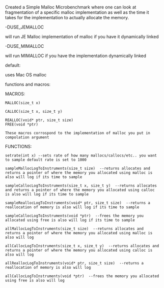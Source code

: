 Created a Simple Malloc Microbenchmark where one can look at fragmentation of a specific malloc implementation as well as the time it takes 
for the implementation to actually allocate the memory.

-DUSE_JEMALLOC

  will run JE Malloc implementation of malloc if you have it dynamically linked
  
-DUSE_MIMALLOC 

  will run MIMALLOC if you have the implementation dynamically linked
  
default:

  uses Mac OS malloc


functions and macros:

  MACROS:
  
    MALLOC(size_t x)
    
    CALLOC(size_t x, size_t y)
    
    REALLOC(void* ptr, size_t size)
    FREE(void *ptr)
    
    These macros corrospond to the implementation of malloc you put in compolation argument
    
  FUNCTIONS:
  
    setrate(int x) --sets rate of how many mallocs/callocs/etc.. you want to sample default rate is set to 1000
    
    sampleMallocLogToInstruments(size_t size)  --returns allocates and returns a pointer of where the memory you allocated using malloc is also will log if its time to sample
    
    sampleCallocLogToInstruments(size_t x, size_t y)  --returns allocates and returns a pointer of where the memory you allocated using calloc is also will log if its time to sample
    
    sampleReallocLogToInstruments(void* ptr, size_t size)  --returns a reallocation of memory is also will log if its time to sample
    
    sampleCallocLogToInstruments(void *ptr)  --frees the memory you allocated using free is also will log if its time to sample
    
    allMallocLogToInstruments(size_t size)  --returns allocates and returns a pointer of where the memory you allocated using malloc is also will log
    
    allCallocLogToInstruments(size_t x, size_t y)  --returns allocates and returns a pointer of where the memory you allocated using calloc is also will log 
    
    allReallocLogToInstruments(void* ptr, size_t size)  --returns a reallocation of memory is also will log 
    
    allCallocLogToInstruments(void *ptr)  --frees the memory you allocated using free is also will log 
    
  
  
